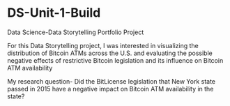 # DS-Unit-1-Build
Data Science-Data Storytelling Portfolio Project

For this Data Storytelling project, I was interested in visualizing the distribution of Bitcoin ATMs across the U.S. and evaluating the possible negative effects of restrictive Bitcoin legislation and its influence on Bitcoin ATM availability

My research question- Did the BitLicense legislation that New York state passed in 2015 have a negative impact on Bitcoin ATM availability in the state?
